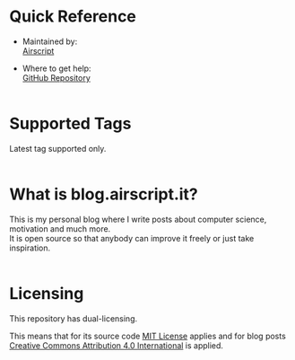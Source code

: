 # Quick Reference
- Maintained by:  
[Airscript](https://github.com/airscripts)

- Where to get help:  
[GitHub Repository](https://github.com/Airscripts/blog.airscript.it/issues/)  
&nbsp;

# Supported Tags
Latest tag supported only.  
&nbsp;

# What is blog.airscript.it?
This is my personal blog where I write posts about computer science, motivation and much more.  
It is open source so that anybody can improve it freely or just take inspiration.   
&nbsp;

# Licensing
This repository has dual-licensing.  
 
This means that for its source code [MIT License](https://github.com/Airscripts/blog.airscript.it/blob/main/LICENSE_MIT) applies and for blog posts [Creative Commons Attribution 4.0 International](https://github.com/Airscripts/blog.airscript.it/blob/main/LICENSE_CC_BY_4.0) is applied.  
